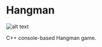 # Hangman
![alt text](http://33secondstomars.org/ann/projects/screenshots/hangman.jpg)

C++ console-based Hangman game.
